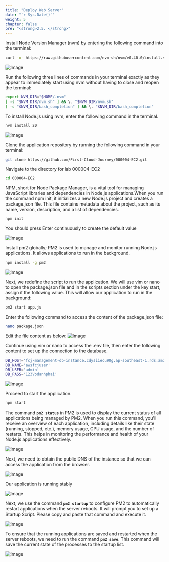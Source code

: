 ```yaml
---
title: "Deploy Web Server"
date: "`r Sys.Date()`"
weight: 5
chapter: false
pre: "<strong>2.5. </strong>"
---
```


Install Node Version Manager (nvm) by entering the following command into the terminal:

```bash
curl -o- https://raw.githubusercontent.com/nvm-sh/nvm/v0.40.0/install.sh | bash
```

![Image](/images/2-preparation/2.5-deploy-web-server/2.5.1.png?featherlight=false&width=90pc)

Run the following three lines of commands in your terminal exactly as they appear to immediately start using nvm without having to close and reopen the terminal:
```bash
export NVM_DIR="$HOME/.nvm"
[ -s "$NVM_DIR/nvm.sh" ] && \. "$NVM_DIR/nvm.sh"
[ -s "$NVM_DIR/bash_completion" ] && \. "$NVM_DIR/bash_completion"
```

To install Node.js using nvm, enter the following command in the terminal.

```bash
nvm install 20
```

![Image](/images/2-preparation/2.5-deploy-web-server/2.5.2.png?featherlight=false&width=90pc)

Clone the application repository by running the following command in your terminal:

```bash
git clone https://github.com/First-Cloud-Journey/000004-EC2.git
```

Navigate to the directory for lab 000004-EC2

```bash
cd 000004-EC2
```

NPM, short for Node Package Manager, is a vital tool for managing JavaScript libraries and dependencies in Node.js applications.When you run the command npm init, it initializes a new Node.js project and creates a package.json file. This file contains metadata about the project, such as its name, version, description, and a list of dependencies.

```bash
npm init
```
You should press Enter continuously to create the default value

![Image](/images/2-preparation/2.5-deploy-web-server/2.5.3.png?featherlight=false&width=90pc)

Install pm2 globally; PM2 is used to manage and monitor running Node.js applications. It allows applications to run in the background.

```bash
npm install -g pm2
```

![Image](/images/2-preparation/2.5-deploy-web-server/2.5.4.png?featherlight=false&width=90pc)

Next, we redefine the script to run the application. We will use vim or nano to open the package.json file and in the scripts section under the key start, assign it the following value. This will allow our application to run in the background:

```bash
pm2 start app.js
```
Enter the following command to access the content of the package.json file:
```bash
nano package.json
```
Edit the file content as below:
![Image](/images/2-preparation/2.5-deploy-web-server/2.5.5.png?featherlight=false&width=90pc)

Continue using vim or nano to access the .env file, then enter the following content to set up the connection to the database.

```bash
DB_HOST='fcj-management-db-instance.cdysiiecu90g.ap-southeast-1.rds.amzonaws.com'
DB_NAME='awsfcjuser'
DB_USER='admin'
DB_PASS='123Vodanhphai'
```

![Image](/images/2-preparation/2.5-deploy-web-server/2.5.6.png?featherlight=false&width=90pc)

Proceed to start the application.

```bash
npm start
```

The command **`pm2 status`** in PM2 is used to display the current status of all applications being managed by PM2. When you run this command, you'll receive an overview of each application, including details like their state (running, stopped, etc.), memory usage, CPU usage, and the number of restarts. This helps in monitoring the performance and health of your Node.js applications effectively.

![Image](/images/2-preparation/2.5-deploy-web-server/2.5.7.png?featherlight=false&width=90pc)

Next, we need to obtain the public DNS of the instance so that we can access the application from the browser.

![Image](/images/2-preparation/2.5-deploy-web-server/2.5.8.png?featherlight=false&width=90pc)

Our application is running stably

![Image](/images/2-preparation/2.5-deploy-web-server/2.5.9.png?featherlight=false&width=90pc)

Next, we use the command **`pm2 startup`** to configure PM2 to automatically restart applications when the server reboots.
It will prompt you to set up a Startup Script. Please copy and paste that command and execute it.

![Image](/images/2-preparation/2.5-deploy-web-server/2.5.10.png?featherlight=false&width=90pc)

To ensure that the running applications are saved and restarted when the server reboots, we need to run the command **`pm2 save`**. This command will save the current state of the processes to the startup list.

![Image](/images/2-preparation/2.5-deploy-web-server/2.5.11.png?featherlight=false&width=90pc)
